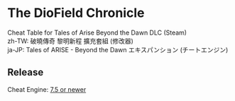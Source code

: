 # The DioField Chronicle  
Cheat Table for Tales of Arise Beyond the Dawn DLC (Steam)  
zh-TW: 破曉傳奇 黎明新程 擴充套組 (修改器)  
ja-JP: Tales of ARISE - Beyond the Dawn エキスパンション (チートエンジン)  

## Release  
Cheat Engine: [7.5 or newer](https://github.com/cheat-engine/cheat-engine/releases)  

